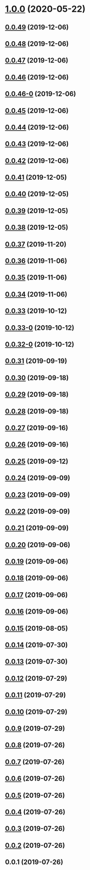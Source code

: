 <a name="1.0.0"></a>
# [1.0.0](https://github.com/git-lt/qiejs/compare/v0.0.49...v1.0.0) (2020-05-22)



<a name="0.0.49"></a>
## [0.0.49](https://github.com/git-lt/qiejs/compare/v0.0.48...v0.0.49) (2019-12-06)



<a name="0.0.48"></a>
## [0.0.48](https://github.com/git-lt/qiejs/compare/v0.0.47...v0.0.48) (2019-12-06)



<a name="0.0.47"></a>
## [0.0.47](https://github.com/git-lt/qiejs/compare/v0.0.46...v0.0.47) (2019-12-06)



<a name="0.0.46"></a>
## [0.0.46](https://github.com/git-lt/qiejs/compare/v0.0.46-0...v0.0.46) (2019-12-06)



<a name="0.0.46-0"></a>
## [0.0.46-0](https://github.com/git-lt/qiejs/compare/v0.0.45...v0.0.46-0) (2019-12-06)



<a name="0.0.45"></a>
## [0.0.45](https://github.com/git-lt/qiejs/compare/v0.0.44...v0.0.45) (2019-12-06)



<a name="0.0.44"></a>
## [0.0.44](https://github.com/git-lt/qiejs/compare/v0.0.43...v0.0.44) (2019-12-06)



<a name="0.0.43"></a>
## [0.0.43](https://github.com/git-lt/qiejs/compare/v0.0.42...v0.0.43) (2019-12-06)



<a name="0.0.42"></a>
## [0.0.42](https://github.com/git-lt/qiejs/compare/v0.0.41...v0.0.42) (2019-12-06)



<a name="0.0.41"></a>
## [0.0.41](https://github.com/git-lt/qiejs/compare/v0.0.40...v0.0.41) (2019-12-05)



<a name="0.0.40"></a>
## [0.0.40](https://github.com/git-lt/qiejs/compare/v0.0.39...v0.0.40) (2019-12-05)



<a name="0.0.39"></a>
## [0.0.39](https://github.com/git-lt/qiejs/compare/v0.0.38...v0.0.39) (2019-12-05)



<a name="0.0.38"></a>
## [0.0.38](https://github.com/git-lt/qiejs/compare/v0.0.37...v0.0.38) (2019-12-05)



<a name="0.0.37"></a>
## [0.0.37](https://github.com/git-lt/qiejs/compare/v0.0.36...v0.0.37) (2019-11-20)



<a name="0.0.36"></a>
## [0.0.36](https://github.com/git-lt/qiejs/compare/v0.0.35...v0.0.36) (2019-11-06)



<a name="0.0.35"></a>
## [0.0.35](https://github.com/git-lt/qiejs/compare/v0.0.34...v0.0.35) (2019-11-06)



<a name="0.0.34"></a>
## [0.0.34](https://github.com/git-lt/qiejs/compare/v0.0.33...v0.0.34) (2019-11-06)



<a name="0.0.33"></a>
## [0.0.33](https://github.com/git-lt/qiejs/compare/v0.0.33-0...v0.0.33) (2019-10-12)



<a name="0.0.33-0"></a>
## [0.0.33-0](https://github.com/git-lt/qiejs/compare/v0.0.32-0...v0.0.33-0) (2019-10-12)



<a name="0.0.32-0"></a>
## [0.0.32-0](https://github.com/git-lt/qiejs/compare/v0.0.31...v0.0.32-0) (2019-10-12)



<a name="0.0.31"></a>
## [0.0.31](https://github.com/git-lt/qiejs/compare/v0.0.30...v0.0.31) (2019-09-19)



<a name="0.0.30"></a>
## [0.0.30](https://github.com/git-lt/qiejs/compare/v0.0.29...v0.0.30) (2019-09-18)



<a name="0.0.29"></a>
## [0.0.29](https://github.com/git-lt/qiejs/compare/v0.0.28...v0.0.29) (2019-09-18)



<a name="0.0.28"></a>
## [0.0.28](https://github.com/git-lt/qiejs/compare/v0.0.27...v0.0.28) (2019-09-18)



<a name="0.0.27"></a>
## [0.0.27](https://github.com/git-lt/qiejs/compare/v0.0.26...v0.0.27) (2019-09-16)



<a name="0.0.26"></a>
## [0.0.26](https://github.com/git-lt/qiejs/compare/v0.0.25...v0.0.26) (2019-09-16)



<a name="0.0.25"></a>
## [0.0.25](https://github.com/git-lt/qiejs/compare/v0.0.24...v0.0.25) (2019-09-12)



<a name="0.0.24"></a>
## [0.0.24](https://github.com/git-lt/qiejs/compare/v0.0.23...v0.0.24) (2019-09-09)



<a name="0.0.23"></a>
## [0.0.23](https://github.com/git-lt/qiejs/compare/v0.0.22...v0.0.23) (2019-09-09)



<a name="0.0.22"></a>
## [0.0.22](https://github.com/git-lt/qiejs/compare/v0.0.21...v0.0.22) (2019-09-09)



<a name="0.0.21"></a>
## [0.0.21](https://github.com/git-lt/qiejs/compare/v0.0.20...v0.0.21) (2019-09-09)



<a name="0.0.20"></a>
## [0.0.20](https://github.com/git-lt/qiejs/compare/v0.0.19...v0.0.20) (2019-09-06)



<a name="0.0.19"></a>
## [0.0.19](https://github.com/git-lt/qiejs/compare/v0.0.18...v0.0.19) (2019-09-06)



<a name="0.0.18"></a>
## [0.0.18](https://github.com/git-lt/qiejs/compare/v0.0.17...v0.0.18) (2019-09-06)



<a name="0.0.17"></a>
## [0.0.17](https://github.com/git-lt/qiejs/compare/v0.0.16...v0.0.17) (2019-09-06)



<a name="0.0.16"></a>
## [0.0.16](https://github.com/git-lt/qiejs/compare/v0.0.15...v0.0.16) (2019-09-06)



<a name="0.0.15"></a>
## [0.0.15](https://github.com/git-lt/qiejs/compare/v0.0.14...v0.0.15) (2019-08-05)



<a name="0.0.14"></a>
## [0.0.14](https://github.com/git-lt/qiejs/compare/v0.0.13...v0.0.14) (2019-07-30)



<a name="0.0.13"></a>
## [0.0.13](https://github.com/git-lt/qiejs/compare/v0.0.12...v0.0.13) (2019-07-30)



<a name="0.0.12"></a>
## [0.0.12](https://github.com/git-lt/qiejs/compare/v0.0.11...v0.0.12) (2019-07-29)



<a name="0.0.11"></a>
## [0.0.11](https://github.com/git-lt/qiejs/compare/v0.0.10...v0.0.11) (2019-07-29)



<a name="0.0.10"></a>
## [0.0.10](https://github.com/git-lt/qiejs/compare/v0.0.9...v0.0.10) (2019-07-29)



<a name="0.0.9"></a>
## [0.0.9](https://github.com/git-lt/qiejs/compare/v0.0.8...v0.0.9) (2019-07-29)



<a name="0.0.8"></a>
## [0.0.8](https://github.com/git-lt/qiejs/compare/v0.0.7...v0.0.8) (2019-07-26)



<a name="0.0.7"></a>
## [0.0.7](https://github.com/git-lt/qiejs/compare/v0.0.6...v0.0.7) (2019-07-26)



<a name="0.0.6"></a>
## [0.0.6](https://github.com/git-lt/qiejs/compare/v0.0.5...v0.0.6) (2019-07-26)



<a name="0.0.5"></a>
## [0.0.5](https://github.com/git-lt/qiejs/compare/v0.0.4...v0.0.5) (2019-07-26)



<a name="0.0.4"></a>
## [0.0.4](https://github.com/git-lt/qiejs/compare/v0.0.3...v0.0.4) (2019-07-26)



<a name="0.0.3"></a>
## [0.0.3](https://github.com/git-lt/qiejs/compare/v0.0.2...v0.0.3) (2019-07-26)



<a name="0.0.2"></a>
## [0.0.2](https://github.com/git-lt/qiejs/compare/v0.0.1...v0.0.2) (2019-07-26)



<a name="0.0.1"></a>
## 0.0.1 (2019-07-26)



